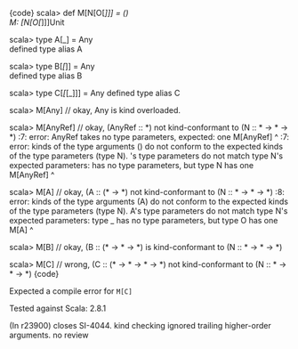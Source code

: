 {code}
scala> def M[N[O[_]]] = ()  
M: [N[O[_]]]Unit

scala> type A[_] = Any      
defined type alias A

scala> type B[_[_]] = Any   
defined type alias B

scala> type C[_[_[_]]] = Any
defined type alias C

scala> M[Any] // okay, Any is kind overloaded.

scala> M[AnyRef] // okay, (AnyRef :: *) not kind-conformant to (N :: * -> * -> *)
<console>:7: error: AnyRef takes no type parameters, expected: one
       M[AnyRef]
         ^
<console>:7: error: kinds of the type arguments (<error>) do not conform to the expected kinds of the type parameters (type N).
<error>'s type parameters do not match type N's expected parameters: <none> has no type parameters, but type N has one
       M[AnyRef]
        ^

scala> M[A] // okay, (A :: (* -> *) not kind-conformant to (N :: * -> * -> *)
<console>:8: error: kinds of the type arguments (A) do not conform to the expected kinds of the type parameters (type N).
A's type parameters do not match type N's expected parameters: type _ has no type parameters, but type O has one
       M[A]
        ^

scala> M[B] // okay, (B :: (* -> * -> *) is kind-conformant to (N :: * -> * -> *)

scala> M[C] // wrong, (C :: (* -> * -> * -> *) not kind-conformant to (N :: * -> * -> *)
{code} 

Expected a compile error for `M[C]`


Tested against Scala: 2.8.1

(In r23900) closes SI-4044. kind checking ignored trailing higher-order arguments. no review
